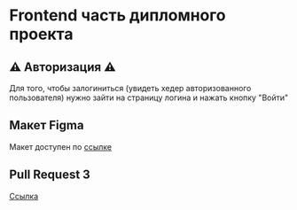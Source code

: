 # Frontend часть дипломного проекта

## ⚠️ Авторизация ⚠️
Для того, чтобы залогиниться (увидеть хедер авторизованного пользователя) нужно зайти на страницу логина и нажать кнопку "Войти"

## Макет Figma
Макет доступен по [ссылке](https://disk.yandex.ru/d/32MvXZ4t3JcJTA)


## Pull Request 3
[Ссылка](https://github.com/GonzRu/movies-explorer-frontend/pull/4)
